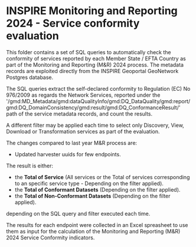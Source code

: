 # INSPIRE Monitoring and Reporting 2024 - Service conformity evaluation

This folder contains a set of SQL queries to automatically check the conformity of services reported by each Member State / EFTA Country as part of the Monitoring and Reporting (M&R) 2024 process. The metadata records are exploited directly from the INSPIRE Geoportal GeoNetwork Postgres database.

The SQL queries extract the self-declared conformity to Regulation (EC) No 976/2009 as regards the Network Services, reported under the '/gmd:MD_Metadata/gmd:dataQualityInfo/gmd:DQ_DataQuality/gmd:report/gmd:DQ_DomainConsistency/gmd:result/gmd:DQ_ConformanceResult/' path of the service metadata records, and count the results.

A different filter may be applied each time to select only Discovery, View, Download or Transformation services as part of the evaluation.

The changes compared to last year M&R process are:
* Updated harvester uuids for few endpoints.

The result is either: 

* the **Total of Service** (All services or the Total of services corresponding to an specific service type - Depending on the filter applied).
* the **Total of Conformant Datasets** (Depending on the filter applied).
* the **Total of Non-Conformant Datasets** (Depending on the filter applied).

depending on the SQL query and filter executed each time.

The results for each endpoint were collected in an Excel spreasheet to use them as input for the calculation of the Monitoring and Reporting (M&R) 2024 Service Conformity indicators. 
